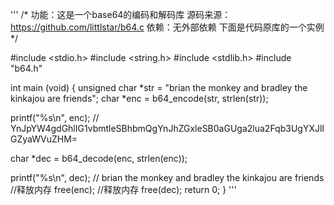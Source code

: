 '''
/*
功能：这是一个base64的编码和解码库
源码来源：https://github.com/littlstar/b64.c
依赖：无外部依赖
下面是代码原库的一个实例
*/

#include <stdio.h>
#include <string.h>
#include <stdlib.h>
#include "b64.h"

int main (void) {
  unsigned char *str = "brian the monkey and bradley the kinkajou are friends";
  char *enc = b64_encode(str, strlen(str));

  printf("%s\n", enc); // YnJpYW4gdGhlIG1vbmtleSBhbmQgYnJhZGxleSB0aGUga2lua2Fqb3UgYXJlIGZyaWVuZHM=

  char *dec = b64_decode(enc, strlen(enc));

  printf("%s\n", dec); // brian the monkey and bradley the kinkajou are friends
  //释放内存
  free(enc);
  //释放内存
  free(dec);
  return 0;
}
'''